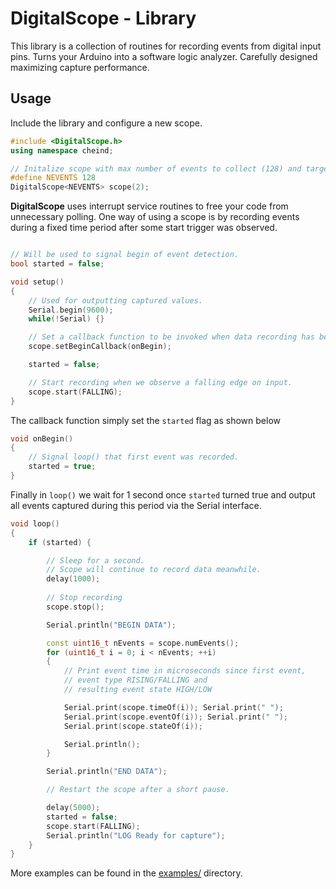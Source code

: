 
# DigitalScope - Library

This library is a collection of routines for recording events from digital input pins. Turns
your Arduino into a software logic analyzer. Carefully designed maximizing capture performance.

## Usage

Include the library and configure a new scope.

```c++
#include <DigitalScope.h>
using namespace cheind;

// Initalize scope with max number of events to collect (128) and target pin (2)
#define NEVENTS 128
DigitalScope<NEVENTS> scope(2);
```

**DigitalScope** uses interrupt service routines to free your code from unnecessary polling.
One way of using a scope is by recording events during a fixed time period after some start
trigger was observed.

```c++

// Will be used to signal begin of event detection. 
bool started = false;

void setup()
{
    // Used for outputting captured values.
    Serial.begin(9600);
    while(!Serial) {}

    // Set a callback function to be invoked when data recording has begun. 
    scope.setBeginCallback(onBegin);

    started = false;

    // Start recording when we observe a falling edge on input.
    scope.start(FALLING);
}
```

The callback function simply set the `started` flag as shown below

```c++
void onBegin() 
{
    // Signal loop() that first event was recorded.
    started = true;
}
```

Finally in `loop()` we wait for 1 second once `started` turned true and 
output all events captured during this period via the Serial interface.

```c++
void loop()
{
    if (started) {

        // Sleep for a second. 
        // Scope will continue to record data meanwhile.
        delay(1000);
        
        // Stop recording
        scope.stop();

        Serial.println("BEGIN DATA");

        const uint16_t nEvents = scope.numEvents();        
        for (uint16_t i = 0; i < nEvents; ++i)
        {
            // Print event time in microseconds since first event, 
            // event type RISING/FALLING and
            // resulting event state HIGH/LOW

            Serial.print(scope.timeOf(i)); Serial.print(" ");            
            Serial.print(scope.eventOf(i)); Serial.print(" ");
            Serial.print(scope.stateOf(i));

            Serial.println();
        }

        Serial.println("END DATA");

        // Restart the scope after a short pause.

        delay(5000);        
        started = false;
        scope.start(FALLING);
        Serial.println("LOG Ready for capture");
    }
}
```

More examples can be found in the [examples/](examples/) directory.

 
 